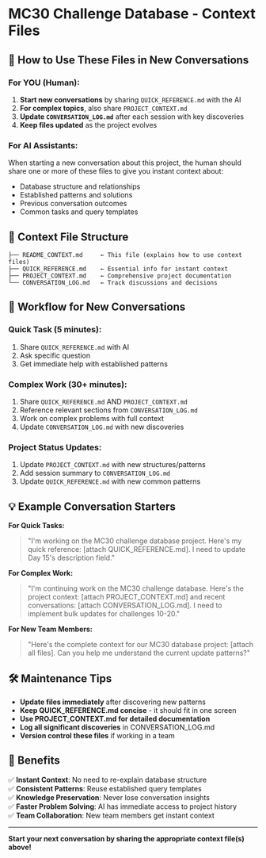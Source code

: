# MC30 Challenge Database - Context Files

## 🎯 How to Use These Files in New Conversations

### For YOU (Human):
1. **Start new conversations** by sharing `QUICK_REFERENCE.md` with the AI
2. **For complex topics**, also share `PROJECT_CONTEXT.md`
3. **Update `CONVERSATION_LOG.md`** after each session with key discoveries
4. **Keep files updated** as the project evolves

### For AI Assistants:
When starting a new conversation about this project, the human should share one or more of these files to give you instant context about:
- Database structure and relationships
- Established patterns and solutions
- Previous conversation outcomes
- Common tasks and query templates

## 📂 Context File Structure

```
├── README_CONTEXT.md     ← This file (explains how to use context files)
├── QUICK_REFERENCE.md    ← Essential info for instant context
├── PROJECT_CONTEXT.md    ← Comprehensive project documentation  
└── CONVERSATION_LOG.md   ← Track discussions and decisions
```

## 🔄 Workflow for New Conversations

### Quick Task (5 minutes):
1. Share `QUICK_REFERENCE.md` with AI
2. Ask specific question
3. Get immediate help with established patterns

### Complex Work (30+ minutes):
1. Share `QUICK_REFERENCE.md` AND `PROJECT_CONTEXT.md`
2. Reference relevant sections from `CONVERSATION_LOG.md`
3. Work on complex problems with full context
4. Update `CONVERSATION_LOG.md` with new discoveries

### Project Status Updates:
1. Update `PROJECT_CONTEXT.md` with new structures/patterns
2. Add session summary to `CONVERSATION_LOG.md`
3. Update `QUICK_REFERENCE.md` with new common patterns

## 💡 Example Conversation Starters

**For Quick Tasks:**
> "I'm working on the MC30 challenge database project. Here's my quick reference: [attach QUICK_REFERENCE.md]. I need to update Day 15's description field."

**For Complex Work:**
> "I'm continuing work on the MC30 challenge database. Here's the project context: [attach PROJECT_CONTEXT.md] and recent conversations: [attach CONVERSATION_LOG.md]. I need to implement bulk updates for challenges 10-20."

**For New Team Members:**
> "Here's the complete context for our MC30 database project: [attach all files]. Can you help me understand the current update patterns?"

## 🛠 Maintenance Tips

- **Update files immediately** after discovering new patterns
- **Keep QUICK_REFERENCE.md concise** - it should fit in one screen
- **Use PROJECT_CONTEXT.md for detailed documentation**
- **Log all significant discoveries** in CONVERSATION_LOG.md
- **Version control these files** if working in a team

## 🎉 Benefits

✅ **Instant Context**: No need to re-explain database structure  
✅ **Consistent Patterns**: Reuse established query templates  
✅ **Knowledge Preservation**: Never lose conversation insights  
✅ **Faster Problem Solving**: AI has immediate access to project history  
✅ **Team Collaboration**: New team members get instant context  

---

**Start your next conversation by sharing the appropriate context file(s) above!** 